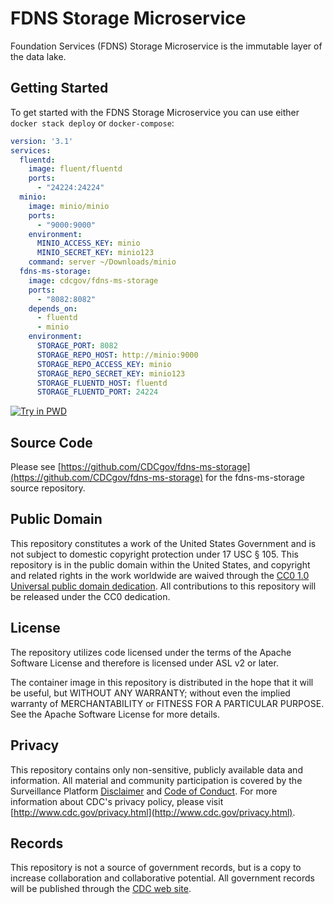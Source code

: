 # FDNS Storage Microservice

Foundation Services (FDNS) Storage Microservice is the immutable layer of the data lake.

## Getting Started

To get started with the FDNS Storage Microservice you can use either `docker stack deploy` or `docker-compose`:

```yaml
version: '3.1'
services:
  fluentd:
    image: fluent/fluentd
    ports:
      - "24224:24224"
  minio:
    image: minio/minio
    ports:
      - "9000:9000"
    environment:
      MINIO_ACCESS_KEY: minio
      MINIO_SECRET_KEY: minio123
    command: server ~/Downloads/minio
  fdns-ms-storage:
    image: cdcgov/fdns-ms-storage
    ports:
      - "8082:8082"
    depends_on:
      - fluentd
      - minio
    environment:
      STORAGE_PORT: 8082
      STORAGE_REPO_HOST: http://minio:9000
      STORAGE_REPO_ACCESS_KEY: minio
      STORAGE_REPO_SECRET_KEY: minio123
      STORAGE_FLUENTD_HOST: fluentd
      STORAGE_FLUENTD_PORT: 24224
```

[![Try in PWD](https://raw.githubusercontent.com/play-with-docker/stacks/master/assets/images/button.png)](http://play-with-docker.com?stack=https://raw.githubusercontent.com/CDCgov/fdns-ms-storage/master/stack.yml)

## Source Code

Please see [https://github.com/CDCgov/fdns-ms-storage](https://github.com/CDCgov/fdns-ms-storage) for the fdns-ms-storage source repository.

## Public Domain

This repository constitutes a work of the United States Government and is not subject to domestic copyright protection under 17 USC § 105. This repository is in the public domain within the United States, and copyright and related rights in the work worldwide are waived through the [CC0 1.0 Universal public domain dedication](https://creativecommons.org/publicdomain/zero/1.0/). All contributions to this repository will be released under the CC0 dedication.

## License

The repository utilizes code licensed under the terms of the Apache Software License and therefore is licensed under ASL v2 or later.

The container image in this repository is distributed in the hope that it will be useful, but WITHOUT ANY WARRANTY; without even the implied warranty of MERCHANTABILITY or FITNESS FOR A PARTICULAR PURPOSE. See the Apache Software License for more details.

## Privacy

This repository contains only non-sensitive, publicly available data and information. All material and community participation is covered by the Surveillance Platform [Disclaimer](https://github.com/CDCgov/template/blob/master/DISCLAIMER.md) and [Code of Conduct](https://github.com/CDCgov/template/blob/master/code-of-conduct.md).
For more information about CDC's privacy policy, please visit [http://www.cdc.gov/privacy.html](http://www.cdc.gov/privacy.html).

## Records

This repository is not a source of government records, but is a copy to increase collaboration and collaborative potential. All government records will be published through the [CDC web site](http://www.cdc.gov).